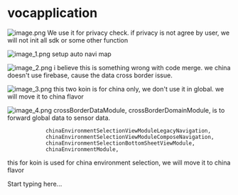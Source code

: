 # vocapplication
![image.png](image.png)
We use it for privacy check. if privacy is not agree by user, we will not init all sdk or some other function


![image_1.png](image_1.png)
setup auto navi map

![image_2.png](image_2.png)
i believe this is something wrong with code merge.
we china doesn't use firebase, cause the data cross border issue.




![image_3.png](image_3.png)
this two koin is for china only, we don't use it in global. we will move it to china flavor

![image_4.png](image_4.png)
crossBorderDataModule,
crossBorderDomainModule,
is to forward global data to sensor data.

                chinaEnvironmentSelectionViewModuleLegacyNavigation,
                chinaEnvironmentSelectionViewModuleComposeNavigation,
                chinaEnvironmentSelectionBottomSheetViewModule,
                chinaEnvironmentModule,
this for koin is used for china environment selection, we will move it to china flavor




Start typing here...